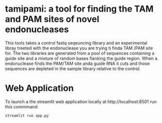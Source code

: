 # tamipami:  a tool for finding the TAM and PAM sites of novel endonucleases

This tools takes a control fastq seqeuncing library and an experimental libray treeted with 
the endonuclease you are trying ti finda TAM /PAM site for.  The two libraries are generated 
from a pool of sequences containing a guide site and a mixture of random bases flanking the 
guide region. When a endonuclease finds the PAM/TAM site anda guide RNA it cuts and those sequences are 
depleted in the sample library relative to the control.


# Web Application 

To launch a the streamlit web application locally at http://localhost:8501 run this commmand:

```{bach}
streamlit run app.py 
```

